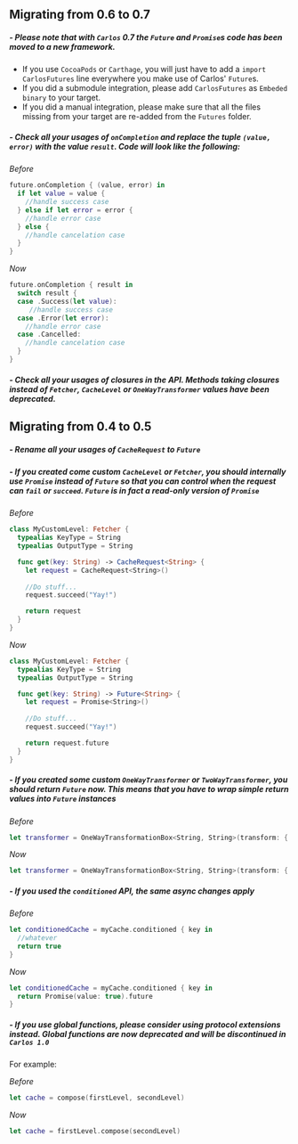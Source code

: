 ## Migrating from 0.6 to 0.7

##### - Please note that with `Carlos` 0.7 the `Future` and `Promise`s code has been moved to a new framework. 

- If you use `CocoaPods` or `Carthage`, you will just have to add a `import CarlosFutures` line everywhere you make use of Carlos' `Future`s. 
- If you did a submodule integration, please add `CarlosFutures` as `Embeded binary` to your target.
- If you did a manual integration, please make sure that all the files missing from your target are re-added from the `Futures` folder.

##### - Check all your usages of `onCompletion` and replace the tuple `(value, error)` with the value `result`. Code will look like the following:

*Before*
```swift
future.onCompletion { (value, error) in
  if let value = value {
    //handle success case
  } else if let error = error {
  	//handle error case
  } else {
    //handle cancelation case
  }
}
```

*Now*
```swift
future.onCompletion { result in
  switch result {
  case .Success(let value):
     //handle success case
  case .Error(let error):
    //handle error case
  case .Cancelled:
    //handle cancelation case
  }
}
```

##### - Check all your usages of closures in the API. Methods taking closures instead of `Fetcher`, `CacheLevel` or `OneWayTransformer` values have been deprecated.

## Migrating from 0.4 to 0.5

##### - Rename all your usages of `CacheRequest` to `Future`
##### - If you created come custom `CacheLevel` or `Fetcher`, you should internally use `Promise` instead of `Future` so that you can control when the request can `fail` or `succeed`. `Future` is in fact a read-only version of `Promise`

*Before*
```swift
class MyCustomLevel: Fetcher {
  typealias KeyType = String
  typealias OutputType = String

  func get(key: String) -> CacheRequest<String> {
    let request = CacheRequest<String>()
   
    //Do stuff...
    request.succeed("Yay!")

    return request
  }
}
```

*Now*
```swift
class MyCustomLevel: Fetcher {
  typealias KeyType = String
  typealias OutputType = String

  func get(key: String) -> Future<String> {
    let request = Promise<String>()
   
    //Do stuff...
    request.succeed("Yay!")

    return request.future
  }
}
```

##### - If you created some custom `OneWayTransformer` or `TwoWayTransformer`, you should return `Future` now. This means that you have to wrap simple return values into `Future` instances

*Before*
```swift
let transformer = OneWayTransformationBox<String, String>(transform: { $0.uppercaseString })
```

*Now*
```swift
let transformer = OneWayTransformationBox<String, String>(transform: { Promise(value: $0.uppercaseString).future })
```

##### - If you used the `conditioned` API, the same async changes apply

*Before*
```swift
let conditionedCache = myCache.conditioned { key in 
  //whatever
  return true
}
```

*Now*
```swift
let conditionedCache = myCache.conditioned { key in
  return Promise(value: true).future
}
```

##### - If you use global functions, please consider using protocol extensions instead. Global functions are now **deprecated** and will be discontinued in `Carlos 1.0`

For example:

*Before*
```swift
let cache = compose(firstLevel, secondLevel)
```

*Now*
```swift
let cache = firstLevel.compose(secondLevel)
```
